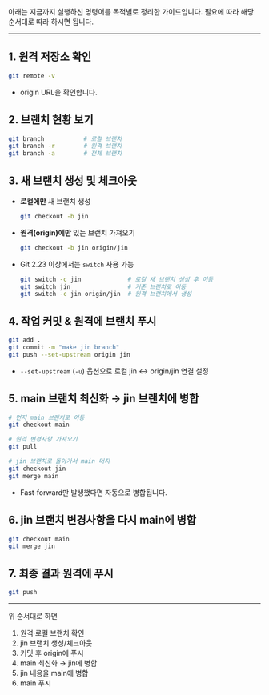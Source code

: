 아래는 지금까지 실행하신 명령어를 목적별로 정리한 가이드입니다. 필요에 따라 해당 순서대로 따라 하시면 됩니다.

---

## 1. 원격 저장소 확인

```bash
git remote -v
```

* origin URL을 확인합니다.

## 2. 브랜치 현황 보기

```bash
git branch           # 로컬 브랜치
git branch -r        # 원격 브랜치
git branch -a        # 전체 브랜치
```

## 3. 새 브랜치 생성 및 체크아웃

* **로컬에만** 새 브랜치 생성

  ```bash
  git checkout -b jin
  ```
* **원격(origin)에만** 있는 브랜치 가져오기

  ```bash
  git checkout -b jin origin/jin
  ```
* Git 2.23 이상에서는 `switch` 사용 가능

  ```bash
  git switch -c jin             # 로컬 새 브랜치 생성 후 이동
  git switch jin                # 기존 브랜치로 이동
  git switch -c jin origin/jin  # 원격 브랜치에서 생성
  ```

## 4. 작업 커밋 & 원격에 브랜치 푸시

```bash
git add .
git commit -m "make jin branch"
git push --set-upstream origin jin
```

* `--set-upstream` (`-u`) 옵션으로 로컬 jin ↔ origin/jin 연결 설정

## 5. main 브랜치 최신화 → jin 브랜치에 병합

```bash
# 먼저 main 브랜치로 이동
git checkout main

# 원격 변경사항 가져오기
git pull

# jin 브랜치로 돌아가서 main 머지
git checkout jin
git merge main
```

* Fast‑forward만 발생했다면 자동으로 병합됩니다.

## 6. jin 브랜치 변경사항을 다시 main에 병합

```bash
git checkout main
git merge jin
```

## 7. 최종 결과 원격에 푸시

```bash
git push
```

---

위 순서대로 하면

1. 원격·로컬 브랜치 확인
2. jin 브랜치 생성/체크아웃
3. 커밋 후 origin에 푸시
4. main 최신화 → jin에 병합
5. jin 내용을 main에 병합
6. main 푸시


